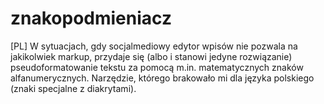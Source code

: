 # znakopodmieniacz
[PL] W sytuacjach, gdy socjalmediowy edytor wpisów nie pozwala na jakikolwiek markup, przydaje się (albo i stanowi jedyne rozwiązanie) pseudoformatowanie tekstu za pomocą m.in. matematycznych znaków alfanumerycznych. Narzędzie, którego brakowało mi dla języka polskiego (znaki specjalne z diakrytami).
